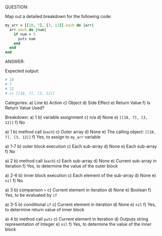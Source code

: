 QUESTION:

Map out a detailed breakdown for the following code:
```ruby
my_arr = [[18, 7], [3, 12]].each do |arr|
  arr.each do |num|
    if num > 5
      puts num
    end
  end
end
```

ANSWER:

Expected output:
```ruby
# 18
# 7
# 12
# => [[18, 7], [3, 12]]
```

Categories:
a) Line
b) Action
c) Object
d) Side Effect
e) Return Value
f) Is Return Value Used?

Breakdown:
a) 1
b) variable assignment
c) n/a
d) None
e) `[[18, 7], [3, 12]]`
f) No

a) 1
b) method call (`each`)
c) Outer array
d) None
e) The calling object: `[[18, 7], [3, 12]]`
f) Yes, to assign to `my_arr` variable

a) 1-7
b) outer block execution
c) Each sub-array
d) None
e) Each sub-array
f) No

a) 2
b) method call (`each`)
c) Each sub-array
d) None
e) Current sub-array in iteration
f) Yes, to determine the value of the outer block

a) 2-6
b) inner block execution
c) Each element of the sub-array
d) None
e) `nil`
f) No

a) 3
b) comparison `>`
c) Current element in iteration
d) None
e) Boolean
f) Yes, to be evaluated by `if`

a) 3-5
b) conditional `if`
c) Current element in iteration
d) None
e) `nil`
f) Yes, to determine return value of inner block

a) 4
b) method call `puts`
c) Current element in iteration
d) Outputs string representation of Integer
e) `nil`
f) Yes, to determine the value of the inner block

